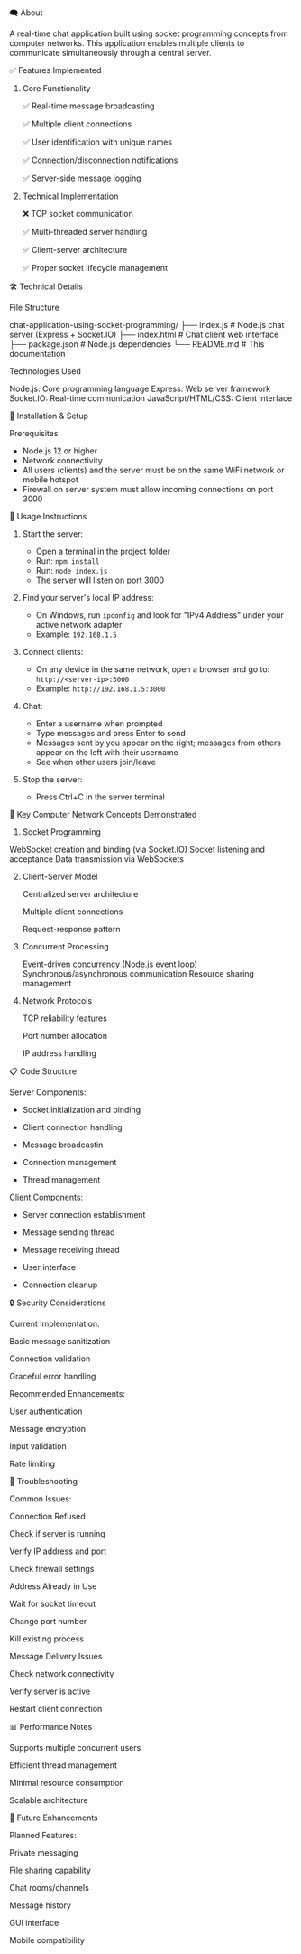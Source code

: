 🗨️ About

A real-time chat application built using socket programming concepts from computer networks. This application enables multiple clients to communicate simultaneously through a central server.

✅ Features Implemented

1. Core Functionality
   
     ✅ Real-time message broadcasting

     ✅ Multiple client connections

     ✅ User identification with unique names

     ✅ Connection/disconnection notifications

     ✅ Server-side message logging

2. Technical Implementation
   
     ❌ TCP socket communication

     ✅ Multi-threaded server handling

     ✅ Client-server architecture

     ✅ Proper socket lifecycle management

🛠️ Technical Details


File Structure

chat-application-using-socket-programming/
   ├── index.js               # Node.js chat server (Express + Socket.IO)
   ├── index.html             # Chat client web interface
   ├── package.json           # Node.js dependencies
   └── README.md              # This documentation


Technologies Used

   Node.js: Core programming language
   Express: Web server framework
   Socket.IO: Real-time communication
   JavaScript/HTML/CSS: Client interface


🚀 Installation & Setup

Prerequisites
   - Node.js 12 or higher
   - Network connectivity
   - All users (clients) and the server must be on the same WiFi network or mobile hotspot
   - Firewall on server system must allow incoming connections on port 3000


🔧 Usage Instructions

1. Start the server:
   - Open a terminal in the project folder
   - Run: `npm install`
   - Run: `node index.js`
   - The server will listen on port 3000

2. Find your server's local IP address:
   - On Windows, run `ipconfig` and look for "IPv4 Address" under your active network adapter
   - Example: `192.168.1.5`

3. Connect clients:
   - On any device in the same network, open a browser and go to: `http://<server-ip>:3000`
   - Example: `http://192.168.1.5:3000`

4. Chat:
   - Enter a username when prompted
   - Type messages and press Enter to send
   - Messages sent by you appear on the right; messages from others appear on the left with their username
   - See when other users join/leave

5. Stop the server:
   - Press Ctrl+C in the server terminal

🌟 Key Computer Network Concepts Demonstrated


   1. Socket Programming
   
   WebSocket creation and binding (via Socket.IO)
   Socket listening and acceptance
   Data transmission via WebSockets

2. Client-Server Model
   
   Centralized server architecture

   Multiple client connections

   Request-response pattern


3. Concurrent Processing
   
   Event-driven concurrency (Node.js event loop)
   Synchronous/asynchronous communication
   Resource sharing management

4. Network Protocols
   
   TCP reliability features

   Port number allocation

   IP address handling

📋 Code Structure

Server Components:

  - Socket initialization and binding
   
  - Client connection handling
  
  - Message broadcastin
  
  - Connection management
  
  - Thread management

  Client Components:

   - Server connection establishment
  
   - Message sending thread
  
   - Message receiving thread
  
   - User interface
  
   - Connection cleanup

 🔒 Security Considerations
  
  Current Implementation:

   Basic message sanitization

   Connection validation

   Graceful error handling

   Recommended Enhancements:

   User authentication

   Message encryption

   Input validation

   Rate limiting

🐛 Troubleshooting

   Common Issues:

   Connection Refused

   Check if server is running

  Verify IP address and port

   Check firewall settings

   Address Already in Use

   Wait for socket timeout

   Change port number

   Kill existing process

   Message Delivery Issues

   Check network connectivity

   Verify server is active

   Restart client connection

📊 Performance Notes

   Supports multiple concurrent users

   Efficient thread management

   Minimal resource consumption

   Scalable architecture

🔮 Future Enhancements

  Planned Features:

   Private messaging

   File sharing capability

   Chat rooms/channels

   Message history

GUI interface

   Mobile compatibility

